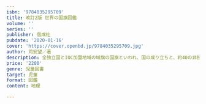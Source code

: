 ```yaml
---
isbn: '9784035295709'
title: 改訂2版 世界の国旗図鑑
volume: ''
series: ''
publisher: 偕成社
pubdate: '2020-01-16'
cover: 'https://cover.openbd.jp/9784035295709.jpg'
author: 苅安望／著
description: 全独立国とIOC加盟地域の域旗の国旗といわれ、国の成り立ちと、約40の非独立国である主な地域の国旗も紹介。コラム付き。
price: '2200'
genre: 児童図書
target: 児童
format: 図鑑
content: 地理

---
```

